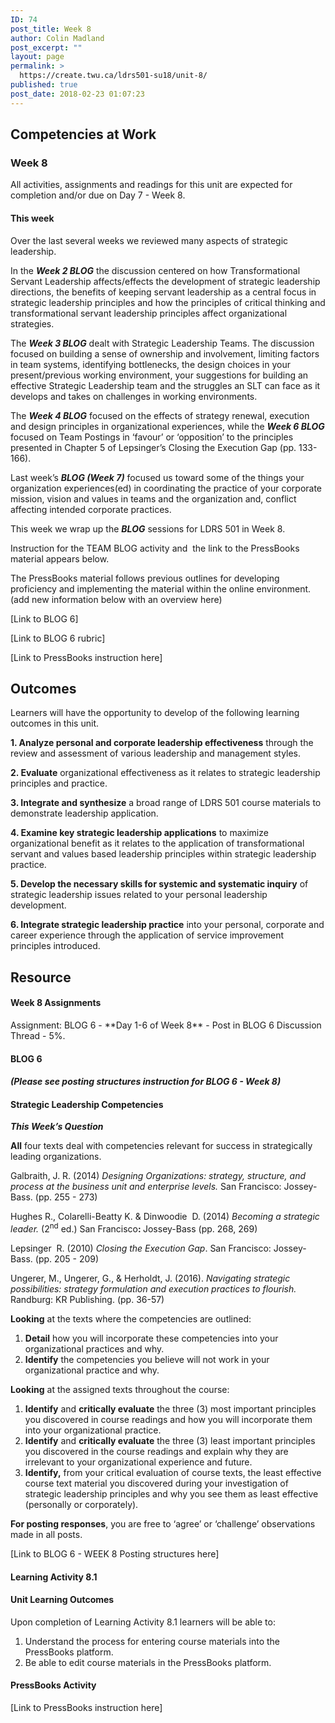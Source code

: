 ```yaml
---
ID: 74
post_title: Week 8
author: Colin Madland
post_excerpt: ""
layout: page
permalink: >
  https://create.twu.ca/ldrs501-su18/unit-8/
published: true
post_date: 2018-02-23 01:07:23
---
```

<h2>Competencies at Work</h2>
<h3>Week 8</h3>
All activities, assignments and readings for this unit are expected for completion and/or due on Day 7 - Week 8.
<h4>This week</h4>
Over the last several weeks we reviewed many aspects of strategic leadership.

In the <em><strong>Week 2 BLOG</strong></em> the discussion centered on how Transformational Servant Leadership affects/effects the development of strategic leadership directions, the benefits of keeping servant leadership as a central focus in strategic leadership principles and how the principles of critical thinking and transformational servant leadership principles affect organizational strategies.

The <em><strong>Week 3 BLOG</strong></em> dealt with Strategic Leadership Teams. The discussion focused on building a sense of ownership and involvement, limiting factors in team systems, identifying bottlenecks, the design choices in your present/previous working environment, your suggestions for building an effective Strategic Leadership team and the struggles an SLT can face as it develops and takes on challenges in working environments.

The <em><strong>Week 4 BLOG</strong> </em>focused on the effects of strategy renewal, execution and design principles in organizational experiences, while the <em><strong>Week 6 BLOG</strong></em> focused on Team Postings in ‘favour’ or ‘opposition’ to the principles presented in Chapter 5 of Lepsinger’s Closing the Execution Gap (pp. 133-166).

Last week’s <em><strong>BLOG (Week 7)</strong> </em>focused us toward some of the things your organization experiences(ed) in coordinating the practice of your corporate mission, vision and values in teams and the organization and, conflict affecting intended corporate practices.

This week we wrap up the <em><strong>BLOG</strong> </em>sessions for LDRS 501 in Week 8.

Instruction for the TEAM BLOG activity and  the link to the PressBooks material appears below.

The PressBooks material follows previous outlines for developing proficiency and implementing the material within the online environment. (add new information below with an overview here)

[Link to BLOG 6]

[Link to BLOG 6 rubric]

[Link to PressBooks instruction here]
<h2>Outcomes</h2>
Learners will have the opportunity to develop of the following learning outcomes in this unit.

<strong>1. Analyze personal and corporate leadership effectiveness</strong> through the review and assessment of various leadership and management styles.

<strong>2. Evaluate</strong> organizational effectiveness as it relates to strategic leadership principles and practice.

<strong>3. Integrate and synthesize</strong> a broad range of LDRS 501 course materials to demonstrate leadership application.

<strong>4. Examine key strategic leadership applications</strong> to maximize organizational benefit as it relates to the application of transformational servant and values based leadership principles within strategic leadership practice.

<strong>5. Develop the necessary skills for systemic and systematic inquiry</strong> of strategic leadership issues related to your personal leadership development.

<strong>6. Integrate strategic leadership practice</strong> into your personal, corporate and career experience through the application of service improvement principles introduced.
<h2>Resource</h2>
<h4>Week 8 Assignments</h4>
Assignment: BLOG 6 - **Day 1-6 of Week 8** - Post in BLOG 6 Discussion Thread - 5%.
<h4>BLOG 6</h4>
<h4><em>(Please see posting structures instruction for BLOG 6 - Week 8)</em></h4>
<h4>Strategic Leadership Competencies</h4>
<strong><em>This Week’s Question</em></strong>

<strong>All</strong> four texts deal with competencies relevant for success in strategically leading organizations.

Galbraith, J. R. (2014) <em>Designing Organizations: strategy, structure, and process at the business </em><em>unit and enterprise levels. </em>San Francisco: Jossey-Bass. (pp. 255 - 273)

Hughes R., Colarelli-Beatty K. &amp; Dinwoodie  D. (2014) <em>Becoming a strategic leader. </em>(2<sup>nd</sup> ed.) San Francisco<strong>: </strong>Jossey-Bass (pp. 268, 269)

Lepsinger  R. (2010) <em>Closing the Execution Gap</em>. San Francisco: Jossey-Bass. (pp. 205 - 209)

Ungerer, M., Ungerer, G., &amp; Herholdt, J. (2016). <em>Navigating strategic possibilities: strategy </em><em>formulation and execution practices to flourish.</em> Randburg: KR Publishing. (pp. 36-57)

<strong>Looking</strong> at the texts where the competencies are outlined:
<ol>
 	<li><strong>Detail</strong> how you will incorporate these competencies into your organizational practices and why.</li>
 	<li><strong>Identify</strong> the competencies you believe will not work in your organizational practice and why.</li>
</ol>
<strong>Looking</strong> at the assigned texts throughout the course:
<ol>
 	<li><strong>Identify</strong> and <strong>critically evaluate</strong> the three (3) most important principles you discovered in course readings and how you will incorporate them into your organizational practice.</li>
 	<li><strong>Identify</strong> and <strong>critically evaluate</strong> the three (3) least important principles you discovered in the course readings and explain why they are irrelevant to your organizational experience and future.</li>
 	<li><strong>Identify,</strong> from your critical evaluation of course texts, the least effective course text material you discovered during your investigation of strategic leadership principles and why you see them as least effective (personally or corporately).</li>
</ol>
<strong>For posting responses</strong>, you are free to ‘agree’ or ‘challenge’ observations made in all posts.

[Link to BLOG 6 - WEEK 8 Posting structures here]
<h4>Learning Activity 8.1</h4>
<h4>Unit Learning Outcomes</h4>
Upon completion of Learning Activity 8.1 learners will be able to:
<ol>
 	<li>Understand the process for entering course materials into the PressBooks platform.</li>
 	<li>Be able to edit course materials in the PressBooks platform.</li>
</ol>
<h4>PressBooks Activity</h4>
[Link to PressBooks instruction here]